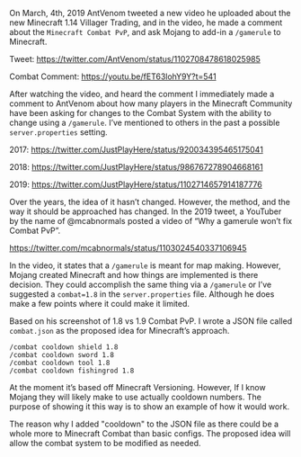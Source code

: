 On March, 4th, 2019 AntVenom tweeted a new video he uploaded about the new Minecraft 1.14 Villager Trading, and in the video, he made a comment about the `Minecraft Combat PvP`, and ask Mojang to add-in a `/gamerule` to Minecraft.

Tweet: https://twitter.com/AntVenom/status/1102708478618025985

Combat Comment: https://youtu.be/fET63lohY9Y?t=541

After watching the video, and heard the comment I immediately made a comment to AntVenom about how many players in the Minecraft Community have been asking for changes to the Combat System with the ability to change using a `/gamerule`. I’ve mentioned to others in the past a possible `server.properties` setting.

2017: https://twitter.com/JustPlayHere/status/920034395465175041

2018: https://twitter.com/JustPlayHere/status/986767278904668161

2019: https://twitter.com/JustPlayHere/status/1102714657914187776

Over the years, the idea of it hasn’t changed. However, the method, and the way it should be approached has changed. In the 2019 tweet, a YouTuber by the name of @mcabnormals posted a video of “Why a gamerule won’t fix Combat PvP”.

https://twitter.com/mcabnormals/status/1103024540337106945

In the video, it states that a `/gamerule` is meant for map making. However, Mojang created Minecraft and how things are implemented is there decision. They could accomplish the same thing via a `/gamerule` or I’ve suggested a `combat=1.8` in the `server.properties` file. Although he does make a few points where it could make it limited.

Based on his screenshot of 1.8 vs 1.9 Combat PvP. I wrote a JSON file called `combat.json` as the proposed idea for Minecraft’s approach.

```
/combat cooldown shield 1.8
/combat cooldown sword 1.8
/combat cooldown tool 1.8
/combat cooldown fishingrod 1.8
```

At the moment it’s based off Minecraft Versioning. However, If I know Mojang they will likely make to use actually cooldown numbers. The purpose of showing it this way is to show an example of how it would work.

The reason why I added "cooldown" to the JSON file as there could be a whole more to Minecraft Combat than basic configs. The proposed idea will allow the combat system to be modified as needed.
